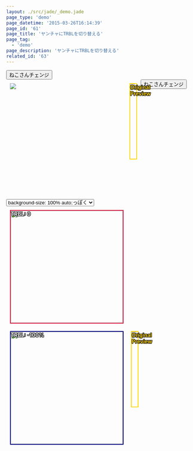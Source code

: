 ```yaml
---
layout: ./src/jade/_demo.jade
page_type: 'demo'
page_datetime: '2015-03-26T16:14:39'
page_id: '61'
page_title: 'ヤンチャにTRBLを切り替える'
page_tag:
  - 'demo'
page_description: 'ヤンチャにTRBLを切り替える'
related_id: '63'
---
```

<style>
.wrap{
    position: relative;
    width: 300px;
    height: 300px;
    overflow: hidden;
}

.wrap img{
    position: absolute;
    margin: auto;
}

.type1 img{
    top: 0;
    right: 0;
    bottom: 0;
    left: 0;
}

.type2 img{
    top: -100%;
    right: -100%;
    bottom: -100%;
    left: -100%;
}

.bgs_100auto img{
    width: 100%;
}

.bgs_auto100 img{
    height: 100%;
}

.bgs_contain img{
    max-width: 100%;
    max-height: 100%;
}

.bgs_cover img{
    min-width: 100%;
    min-height: 100%;
}

/* for Debug */
.wrap{
    float: left;
    margin: 10px;
}

.type1{
    border: 2px solid crimson;
}

.type2{
    border: 2px solid navy;
}

.type1:after{
    content: 'TRBL: 0';
    color: white;
}

.type2:after{
    content: 'TRBL: -100%';
    color: white;
}

.preview{
    position: relative;
    float: left;
    margin: 10px;
    border: 2px solid gold;
    max-width: 900px;
    min-height: 200px;
}

.preview img{
    vertical-align: top;
}

.preview:before{
    content: 'Original Preview';
    color: gold;
}

.type1:after,
.type2:after,
.preview:before{
    position: absolute;
    font-weight: bold;
    text-shadow:
        -1px -1px 0 #000,
        -1px 1px 0 #000,
        -1px 0 0 #000,
        1px -1px 0 #000,
        1px 1px 0 #000,
        1px 0 0 #000,
        0 -1px 0 #000,
        0 1px 0 #000;
    -ms-filter: "progid:DXImageTransform.Microsoft.dropshadow(OffX=-1, OffY=-1, Color=#000000)progid:DXImageTransform.Microsoft.dropshadow(OffX=-1, OffY=1, Color=#000000)progid:DXImageTransform.Microsoft.dropshadow(OffX=-1, OffY=0, Color=#000000)progid:DXImageTransform.Microsoft.dropshadow(OffX=1, OffY=-1, Color=#000000)progid:DXImageTransform.Microsoft.dropshadow(OffX=1, OffY=1, Color=#000000)progid:DXImageTransform.Microsoft.dropshadow(OffX=1, OffY=0, Color=#000000)progid:DXImageTransform.Microsoft.dropshadow(OffX=0, OffY=-1, Color=#000000)progid:DXImageTransform.Microsoft.dropshadow(OffX=0, OffY=1, Color=#000000)";
    filter: progid:DXImageTransform.Microsoft.Glow(Color=#000000,Strength=1);
}

#js-preview{
    max-width: 100%;
}
</style>

<div>
    <button id="js-changeKitten">ねこさんチェンジ</button>
</div>

<div class="wrap">
    <img id="js-kitten" src="https://placekitten.com/g/300/500">
</div>

<div class="preview">
    <img id="js-preview" src="https://placekitten.com/g/300/500">
</div>

<script>
(function(){
    var change = document.querySelectorAll('#js-changeKitten')[0];
    var kitten = document.querySelectorAll('#js-kitten')[0];
    var preview = document.querySelectorAll('#js-preview')[0];
    var kittenPath = '';

    var makeRandumNum = function(){
        var num = Math.floor(Math.random() * 10);
        if(num <= 1){
            return '200';
        } else {
            return num+'00';
        }
    };

    var makeKittenImage = function(){
        var path = 'https://placekitten.com/g/';
        var num1 = makeRandumNum();
        var num2 = makeRandumNum();

        if(num1 == 200 && num2 == 200){
            num1 = "500"
            num2 = "700"
        }

        kittenPath = path+num1+'/'+num2;
        return;
    };

    change.addEventListener('click', function(){
        makeKittenImage();
        kitten.setAttribute('src', kittenPath);
        preview.setAttribute('src', kittenPath);
    }, false);
})();
</script>

<div>
    <button id="js-changeKitten">ねこさんチェンジ</button>
    <select id="js-changeBgSize">
        <option value="bgs_100auto">background-size: 100% auto;っぽく</option>
        <option value="bgs_auto100">background-size: auto 100%;っぽく</option>
        <option value="bgs_cover">background-size: cover;っぽく</option>
        <option value="bgs_contain">background-size: contain;っぽく</option>
    </select>
</div>

<div id="js-wrap1" class="wrap type1 bgs_100auto">
    <img id="js-kitten1" src="https://placekitten.com/g/300/500">
</div>

<div id="js-wrap2" class="wrap type2 bgs_100auto">
    <img id="js-kitten2" src="https://placekitten.com/g/300/500">
</div>

<div class="preview">
    <img id="js-kitten3" src="https://placekitten.com/g/300/500">
</div>

<script>
(function(){
    /*
     * ボタンを押してねこ画像を切り替える
     */
    var change = document.querySelectorAll('#js-changeKitten')[0];
    var kitten1 = document.querySelectorAll('#js-kitten1')[0];
    var kitten2 = document.querySelectorAll('#js-kitten2')[0];
    var kitten3 = document.querySelectorAll('#js-kitten3')[0];
    var kittenPath = '';

    var makeRandumNum = function(){
        var num = Math.floor(Math.random() * 10);

        // placekittenがサイズによって画像が出ないことがあるので変なフォールバックを書いた
        if(num <= 1){
            return '200';
        } else {
            return num+'00';
        }
    };

    var makeKittenImage = function(){
        var path = 'https://placekitten.com/g/';
        var num1 = makeRandumNum();
        var num2 = makeRandumNum();

        // placekittenがサイズによって画像が出ないことがあるので変なフォールバックを書いた
        if(num1 == 200 && num2 == 200){
            num1 = "500"
            num2 = "700"
        }

        kittenPath = path+num1+'/'+num2;
        console.log(kittenPath);
        return;
    };

    change.addEventListener('click', function(){
        makeKittenImage();
        kitten1.setAttribute('src', kittenPath);
        kitten2.setAttribute('src', kittenPath);
        kitten3.setAttribute('src', kittenPath);
    }, false);


    /*
     * セレクトボックスで代替したいbackground-sizeをきりかえる
     */
    var wrap1 = document.querySelectorAll('#js-wrap1')[0];
    var wrap2 = document.querySelectorAll('#js-wrap2')[0];
    var bgSizeSelect = document.querySelectorAll('#js-changeBgSize')[0];

    var changeBgSize = function(){
        var i = bgSizeSelect.selectedIndex;
        var val = bgSizeSelect.options[i].value;
        wrap1.className = 'wrap type1 '+val;
        wrap2.className = 'wrap type2 '+val;
    };

    bgSizeSelect.addEventListener('change', function(){
        changeBgSize();
    }, false);
})();
</script>
